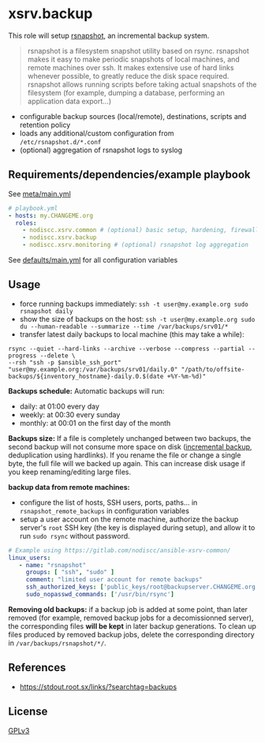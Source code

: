 # xsrv.backup

This role will setup [rsnapshot](https://rsnapshot.org), an incremental backup system.

>rsnapshot is a filesystem snapshot utility based on rsync.
>rsnapshot makes it easy to make periodic snapshots of local machines, and remote machines over ssh.
>It makes extensive use of hard links whenever possible, to greatly reduce the disk space required.
>rsnapshot allows running scripts before taking actual snapshots of the filesystem (for example, dumping a database, performing an application data export...)

- configurable backup sources (local/remote), destinations, scripts and retention policy
- loads any additional/custom configuration from `/etc/rsnapshot.d/*.conf`
- (optional) aggregation of rsnapshot logs to syslog


## Requirements/dependencies/example playbook

See [meta/main.yml](meta/main.yml)

```yaml
# playbook.yml
- hosts: my.CHANGEME.org
  roles:
    - nodiscc.xsrv.common # (optional) basic setup, hardening, firewall, SSH, brutefore prevention
    - nodiscc.xsrv.backup
    - nodiscc.xsrv.monitoring # (optional) rsnapshot log aggregation
```

See [defaults/main.yml](defaults/main.yml) for all configuration variables


## Usage

- force running backups immediately: `ssh -t user@my.example.org sudo rsnapshot daily`
- show the size of backups on the host: `ssh -t user@my.example.org sudo du --human-readable --summarize --time /var/backups/srv01/*`
- transfer latest daily backups to local machine (this may take a while):

```
rsync --quiet --hard-links --archive --verbose --compress --partial --progress --delete \
--rsh "ssh -p $ansible_ssh_port"
"user@my.example.org:/var/backups/srv01/daily.0" "/path/to/offsite-backups/${inventory_hostname}-daily.0.$(date +%Y-%m-%d)"
```

**Backups schedule:** Automatic backups will run:
- daily: at 01:00 every day
- weekly: at 00:30 every sunday
- monthly: at 00:01 on the first day of the month


**Backups size:** If a file is completely unchanged between two backups, the second backup  will not consume more space on disk ([incremental backup](https://en.wikipedia.org/wiki/Incremental_backup), deduplication using hardlinks). If you rename the file or change a single byte, the full file will we backed up again. This can increase disk usage if you keep renaming/editing large files.

**backup data from remote machines:**
 - configure the list of hosts, SSH users, ports, paths... in  `rsnapshot_remote_backups` in configuration variables
 - setup a user account on the remote machine, authorize the backup server's `root` SSH key (the key is displayed during setup), and allow it to run `sudo rsync` without password.

```yaml
# Example using https://gitlab.com/nodiscc/ansible-xsrv-common/
linux_users:
   - name: "rsnapshot"
     groups: [ "ssh", "sudo" ]
     comment: "limited user account for remote backups"
     ssh_authorized_keys: ['public_keys/root@backupserver.CHANGEME.org']
     sudo_nopasswd_commands: ['/usr/bin/rsync']
```

**Removing old backups:** if a backup job is added at some point, than later removed (for example, removed backup jobs for a decomissionned server), the corresponding files **will be kept** in later backup generations. To clean up files produced by removed backup jobs, delete the corresponding directory in `/var/backups/rsnapshot/*/`.


## References

- https://stdout.root.sx/links/?searchtag=backups


## License

[GPLv3](../../LICENSE)
